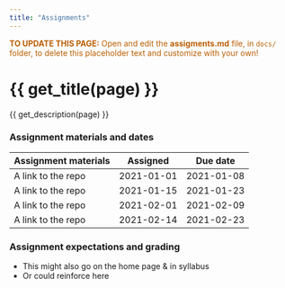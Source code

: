 ```yaml
---
title: "Assignments"
---
```

<p style="color: #ba5e00"><b>TO UPDATE THIS PAGE:</b> Open and edit the <b>assigments.md</b> file, in <code>docs/</code> folder, to delete this placeholder text and customize with your own!</p>

# {{ get_title(page) }}
{{ get_description(page) }}

### Assignment materials and dates

| Assignment materials | Assigned   | Due date   |
|----------------------|------------|------------|
| A link to the repo   | 2021-01-01 | 2021-01-08 |
| A link to the repo   | 2021-01-15 | 2021-01-23 |
| A link to the repo   | 2021-02-01 | 2021-02-09 |
| A link to the repo   | 2021-02-14 | 2021-02-23 |

### Assignment expectations and grading

- This might also go on the home page & in syllabus
- Or could reinforce here

### 
